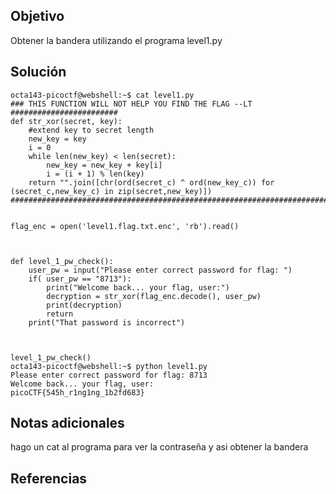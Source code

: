 ## Objetivo
Obtener la bandera utilizando el programa level1.py

## Solución
```
octa143-picoctf@webshell:~$ cat level1.py 
### THIS FUNCTION WILL NOT HELP YOU FIND THE FLAG --LT ########################
def str_xor(secret, key):
    #extend key to secret length
    new_key = key
    i = 0
    while len(new_key) < len(secret):
        new_key = new_key + key[i]
        i = (i + 1) % len(key)        
    return "".join([chr(ord(secret_c) ^ ord(new_key_c)) for (secret_c,new_key_c) in zip(secret,new_key)])
###############################################################################


flag_enc = open('level1.flag.txt.enc', 'rb').read()



def level_1_pw_check():
    user_pw = input("Please enter correct password for flag: ")
    if( user_pw == "8713"):
        print("Welcome back... your flag, user:")
        decryption = str_xor(flag_enc.decode(), user_pw)
        print(decryption)
        return
    print("That password is incorrect")



level_1_pw_check()
octa143-picoctf@webshell:~$ python level1.py 
Please enter correct password for flag: 8713
Welcome back... your flag, user:
picoCTF{545h_r1ng1ng_1b2fd683}
```
## Notas adicionales
hago un cat al programa para ver la contraseña y asi obtener la bandera
## Referencias
